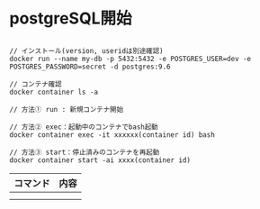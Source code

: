 # postgreSQL開始


## 

```
// インストール(version, useridは別途確認)
docker run --name my-db -p 5432:5432 -e POSTGRES_USER=dev -e POSTGRES_PASSWORD=secret -d postgres:9.6

// コンテナ確認
docker container ls -a

// 方法① run : 新規コンテナ開始

// 方法② exec：起動中のコンテナでbash起動
docker container exec -it xxxxxx(container id) bash

// 方法③ start：停止済みのコンテナを再起動
docker container start -ai xxxx(container id) 

```


|コマンド|内容|
|:------------|:-----------|
|||
|||
